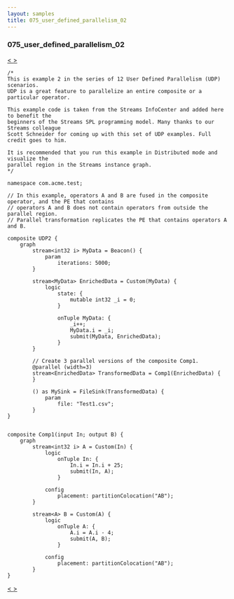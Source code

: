 ```yaml
---
layout: samples
title: 075_user_defined_parallelism_02
---
```


### 075_user_defined_parallelism_02

<div class="sampleNav"><a class="button" href="/streamsx.documentation/samples/spl-for-beginner/074_user_defined_parallelism_01_com_acme_test_UDP1_spl/"> < </a><a class="button" href="/streamsx.documentation/samples/spl-for-beginner/076_user_defined_parallelism_03_com_acme_test_UDP3_spl/"> > </a>
</div>

~~~~~~
/*
This is example 2 in the series of 12 User Defined Parallelism (UDP) scenarios.
UDP is a great feature to parallelize an entire composite or a particular operator.

This example code is taken from the Streams InfoCenter and added here to benefit the
beginners of the Streams SPL programming model. Many thanks to our Streams colleague
Scott Schneider for coming up with this set of UDP examples. Full credit goes to him.

It is recommended that you run this example in Distributed mode and visualize the
parallel region in the Streams instance graph.
*/

namespace com.acme.test;

// In this example, operators A and B are fused in the composite operator, and the PE that contains 
// operators A and B does not contain operators from outside the parallel region.
// Parallel transformation replicates the PE that contains operators A and B.

composite UDP2 {
	graph
		stream<int32 i> MyData = Beacon() {
			param
				iterations: 5000; 
		}

		stream<MyData> EnrichedData = Custom(MyData) {
			logic
				state: {
					mutable int32 _i = 0;
				}
				
				onTuple MyData: {
					_i++;
					MyData.i = _i;
					submit(MyData, EnrichedData);
				}
		}

		// Create 3 parallel versions of the composite Comp1.		
		@parallel (width=3)
		stream<EnrichedData> TransformedData = Comp1(EnrichedData) {
		}
		
		() as MySink = FileSink(TransformedData) {
			param
				file: "Test1.csv";
		}		
}


composite Comp1(input In; output B) {
	graph
		stream<int32 i> A = Custom(In) {
			logic
				onTuple In: {
					In.i = In.i + 25;
					submit(In, A);
				}
				
			config
				placement: partitionColocation("AB");
		}
		
		stream<A> B = Custom(A) {
			logic
				onTuple A: {
					A.i = A.i - 4;
					submit(A, B);
				}
				
			config
				placement: partitionColocation("AB");		
		}
}
~~~~~~

<div class="sampleNav"><a class="button" href="/streamsx.documentation/samples/spl-for-beginner/074_user_defined_parallelism_01_com_acme_test_UDP1_spl/"> < </a><a class="button" href="/streamsx.documentation/samples/spl-for-beginner/076_user_defined_parallelism_03_com_acme_test_UDP3_spl/"> > </a>
</div>

